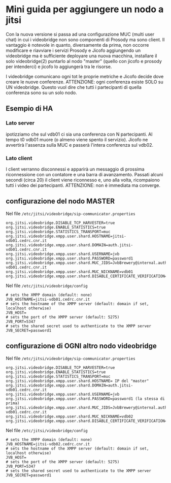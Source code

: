 # Mini guida per aggiungere un nodo a jitsi
Con la nuova versione si passa ad una configurazione MUC (multi user chat) in cui i videobridge non sono componenti di Prosody ma sono client. 
Il vantaggio è notevole in quanto, diversamente da prima, non occorre modificare e riavviare i servizi Prosody e Jicofo aggiungendo un videobridge ma è sufficiente deployare una nuova macchina, installare il solo videobridge(2) puntarlo al nodo "master" (quello con jicofo e prosody per intenderci) e jicofo lo aggiungerà tra le risorse.

I videobridge comunicano ogni tot le proprie metriche e Jicofo decide dove creare le nuove conferenze.
ATTENZIONE: ogni conferenza esiste SOLO su UN videobridge. Questo vuol dire che tutti i partecipanti di quella conferenza sono su un solo nodo.
## Esempio di HA
### Lato server
ipotizziamo che sul vdb01 ci sia una conferenza con N partecipanti. Al tempo t0 vdb01 muore (o almeno viene spento il servizio). Jicofo ne avvertirà l'assenza sulla MUC e passerà l'intera conferenza sul vdb02.
### Lato client 
I client verranno disconnessi e apparirà un messaggio di prossima riconnessione con un contatore e una barra di avanzamento. 
Passati alcuni secondi (circa 20) il client viene riconnesso e, uno alla volta, ricompaiono tutti i video dei partecipanti.
ATTENZIONE: non è immediata ma converge.

## configurazione del nodo MASTER

Nel file `/etc/jitsi/videobridge/sip-communicator.properties`
```
org.jitsi.videobridge.DISABLE_TCP_HARVESTER=true
org.jitsi.videobridge.ENABLE_STATISTICS=true
org.jitsi.videobridge.STATISTICS_TRANSPORT=muc
org.jitsi.videobridge.xmpp.user.shard.HOSTNAME=jitsi-vdb01.cedrc.cnr.it
org.jitsi.videobridge.xmpp.user.shard.DOMAIN=auth.jitsi-vdb01.cedrc.cnr.it
org.jitsi.videobridge.xmpp.user.shard.USERNAME=jvb
org.jitsi.videobridge.xmpp.user.shard.PASSWORD=password1
org.jitsi.videobridge.xmpp.user.shard.MUC_JIDS=JvbBrewery@internal.auth.jitsi-vdb01.cedrc.cnr.it
org.jitsi.videobridge.xmpp.user.shard.MUC_NICKNAME=vdb01
org.jitsi.videobridge.xmpp.user.shard.DISABLE_CERTIFICATE_VERIFICATION=true
```
Nel file `/etc/jitsi/videobridge/config`
```
# sets the XMPP domain (default: none)
JVB_HOSTNAME=jitsi-vdb01.cedrc.cnr.it
# sets the hostname of the XMPP server (default: domain if set, localhost otherwise)
JVB_HOST=
# sets the port of the XMPP server (default: 5275)
JVB_PORT=5347
# sets the shared secret used to authenticate to the XMPP server
JVB_SECRET=password1
```
## configurazione di OGNI altro nodo videobridge
Nel file `/etc/jitsi/videobridge/sip-communicator.properties`
```
org.jitsi.videobridge.DISABLE_TCP_HARVESTER=true
org.jitsi.videobridge.ENABLE_STATISTICS=true
org.jitsi.videobridge.STATISTICS_TRANSPORT=muc
org.jitsi.videobridge.xmpp.user.shard.HOSTNAME= IP del "master"
org.jitsi.videobridge.xmpp.user.shard.DOMAIN=auth.jitsi-vdb01.cedrc.cnr.it
org.jitsi.videobridge.xmpp.user.shard.USERNAME=jvb
org.jitsi.videobridge.xmpp.user.shard.PASSWORD=password1 (la stessa di prima)
org.jitsi.videobridge.xmpp.user.shard.MUC_JIDS=JvbBrewery@internal.auth.jitsi-vdb01.cedrc.cnr.it
org.jitsi.videobridge.xmpp.user.shard.MUC_NICKNAME=vdb02
org.jitsi.videobridge.xmpp.user.shard.DISABLE_CERTIFICATE_VERIFICATION=true
```
Nel file `/etc/jitsi/videobridge/config`
```
# sets the XMPP domain (default: none)
JVB_HOSTNAME=jitsi-vdb02.cedrc.cnr.it
# sets the hostname of the XMPP server (default: domain if set, localhost otherwise)
JVB_HOST=
# sets the port of the XMPP server (default: 5275)
JVB_PORT=5347
# sets the shared secret used to authenticate to the XMPP server
JVB_SECRET=password1
```
